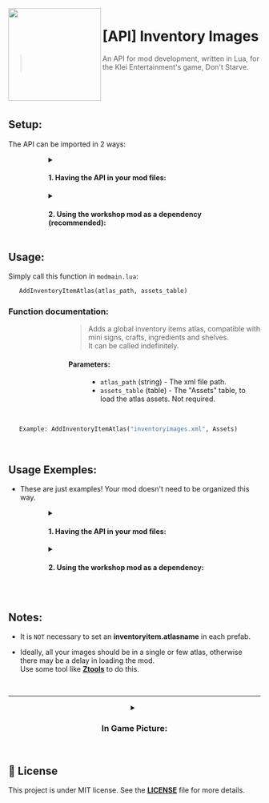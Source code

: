 [API_download]: https://github.com/diogo-webber/API-inventory-images/releases/latest/download/inv_images_API.lua
[mod_workshop]: https://steamcommunity.com/sharedfiles/filedetails/?id=2840451757
[ztools_repo]: https://gitlab.com/Zarklord/ztools/-/blob/master/README.md



<img src="https://steamuserimages-a.akamaihd.net/ugc/1885338314956316642/BAF16539AC82A746AA7DC557A24F68662078D564/" align="left" width="185px"/>

# [API] Inventory Images

> An API for mod development, written in Lua, for the Klei Entertainment's game, Don't Starve.

<br><br><br>



## Setup:

The API can be imported in 2 ways:

<dl><dd><dl><dd><dl>
<details>

<summary><h4>1. Having the API in your mod files:</h4></summary>
  
  <dl><dd><dl><dd>

  1. [**Download**][API_download] the API file.
  2. Put the downloaded file in your mod files.

  3. Import it with the `modimport` function.
    
<dl><dd><dl><dd><dl><dd><dl>

  ```py
    modimport("path/to/inv_images_API.lua")
  ```
  
</dl></dd></dl></dd></dl></dd></dl>
  
</dd></dl></dd></dl>

</details><details>
<summary><h4> 2. Using the workshop mod as a dependency (recommended):</summary></h4>
  
  <dl><dd><dl><dd>
  
  1. Add the [**mod**][mod_workshop] as a dependency on your mod's workshop page.

<dl><dd><dl><dd><dl><dd><dl>
      
<img src="https://i.imgur.com/8KUNTM9.png" width="30%"/>
    
</dl></dd></dl></dd></dl></dd></dl>
    
  2. Import the API with the `modimport` function.
    
<dl><dd><dl><dd><dl><dd><dl>
  
```py
  modimport("../workshop-2840451757/inv_images_API.lua")
```
<br>

Handling possible errors: (recommended)
```lua
local _G = GLOBAL

local API_path = "../workshop-2840451757/inv_images_API.lua"
local API_file_exist = _G.softresolvefilepath(MODROOT..API_path)

if API_file_exist then
    modimport(API_path)
    AddInventoryItemAtlas("path/to/atlas.xml", Assets)
else
    --> Show a simple warning popup.
    local PopupDialogScreen = _G.require "screens/popupdialog"
    
    local API_mod_url = "steam://openurl/https://steamcommunity.com"..
                        "/sharedfiles/filedetails/?id=2840451757"
                        
    local API_warning_showed = false

    AddGlobalClassPostConstruct("screens/mainscreen", "MainScreen", function(self)
        local _OnBecomeActive = self.OnBecomeActive
        function self:OnBecomeActive()
            _OnBecomeActive(self)

            if not API_warning_showed then
                API_warning_showed = true

                local popup = PopupDialogScreen(
                _G.KnownModIndex:GetModFancyName(modname).." Warning", 
                "The mod needs the \"[API] Inventory Images\" mod downloaded!",
                    {
                        {text="Ok", cb = function() _G.TheFrontEnd:PopScreen() end},
                        {text="Download It", cb = function() _G.VisitURL(API_mod_url) end}
                    }
                )

                popup.title:SetPosition(0, 60, 0)
                popup.text:SetPosition(0, -50, 0)

                _G.TheFrontEnd:PushScreen(popup)
            end
        end
    end)
end
```
  
</dl></dd></dl></dd></dl></dd></dl>
    
<br>
    
  `Obs:` This method is good for keeping the API up to date.
    
<br>
  
</details>
    
</dd></dl></dd></dl>
  
</dl></dd></dl></dd></dl>



## Usage:

Simply call this function in `modmain.lua`:

```py
   AddInventoryItemAtlas(atlas_path, assets_table)
```

### Function documentation:

<dl><dd><dl><dd><dl><dd>

<blockquote>Adds a global inventory items atlas, compatible with mini signs, crafts, ingredients and shelves.<br>It can be called indefinitely.</blockquote>


#### **Parameters:**

  <dl><dd>
    
- `atlas_path` (string) -  The xml file path.
- `assets_table` (table) - The "Assets" table, to load the atlas assets. Not required.
  </dd></dl>

</dd></dl></dd></dl></dd></dl>

 <br>
 
 ```py
    Example: AddInventoryItemAtlas("inventoryimages.xml", Assets)
```
<br>

## Usage Exemples: 

- These are just examples! Your mod doesn't need to be organized this way.

<dl><dd><dl><dd><dl>
<details>

<summary><h4>1. Having the API in your mod files:</h4></summary>
  
  <dl><dd><dl><dd>

  It also demonstrates the use of the `AddInventoryItemAtlas` load assets feature.

  ```py
📁 mod_folder/
    📁 images/
        📄 itemicons.xml
        🌆 itemicons.tex
        
    📁 scripts/
        📄 inv_images_API.lua
        
    📄 modmain.lua
        >> modimport("scripts/inv_images_API.lua")
        >> Assets = {...}
        >> AddInventoryItemAtlas("images/itemicons.xml", Assets)
```
  
</dd></dl></dd></dl>

</details><details>
<summary><h4> 2. Using the workshop mod as a dependency:</summary></h4>
  
  <dl><dd><dl><dd>
  
  It also demonstrates the `NOT` use of `AddInventoryItemAtlas` load assets feature. Notice the `ATLAS_BUILD` asset.
    
```py
📁 mod_folder/
    📁 images/
        📄 myinventoryimages.xml
        🌆 myinventoryimages.tex
        
    📄 modmain.lua
        >> Assets = {
              Asset("ATLAS", "images/myinventoryimages.xml"),
              Asset("IMAGE", "images/myinventoryimages.tex"),
              Asset("ATLAS_BUILD", "images/myinventoryimages.xml", 256),
           }
        
        >> modimport("../workshop-2840451757/inv_images_API.lua")
        >> AddInventoryItemAtlas("images/myinventoryimages.xml")
```
   
<br>
  
</details>
    
</dd></dl></dd></dl>
  
</dl></dd></dl></dd></dl>

<br>

## Notes:


- It is `NOT` necessary to set an **inventoryitem.atlasname** in each prefab.

- Ideally, all your images should be in a single or few atlas, otherwise there may be a delay in loading the mod.<br>
Use some tool like **[Ztools][ztools_repo]** to do this.

<br><hr>

<details><summary align="center"><h3>In Game Picture:</h3></summary>

<p align="center">
  <img src="https://steamuserimages-a.akamaihd.net/ugc/1901100139830286204/6E2494D49D532FB78E893583322CC68AA9506A83/" alt="Preview Image" width=70%/>
</p>

</details>
<br>

## 📜 License
This project is under MIT license. See the [**LICENSE**](LICENSE) file for more details.
